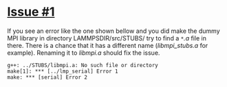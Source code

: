 # [Issue #1](https://code.google.com/p/awsemmd/issues/detail?id=#1) #

If you see an error like the one shown bellow and you did make the dummy MPI library in directory LAMMPSDIR/src/STUBS/ try to find a _`*`.a_ file in there. There is a chance that it has a different name (_libmpi\_stubs.a_ for example). Renaming it to _libmpi.a_ should fix the issue.

```
g++: ../STUBS/libmpi.a: No such file or directory
make[1]: *** [../lmp_serial] Error 1
make: *** [serial] Error 2
```